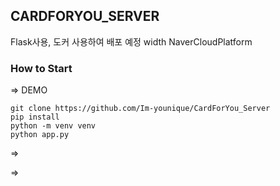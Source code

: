 ## CARDFORYOU_SERVER

Flask사용, 도커 사용하여 배포 예정 width NaverCloudPlatform

### How to Start

=> DEMO

```
git clone https://github.com/Im-younique/CardForYou_Server
pip install
python -m venv venv
python app.py
```

=>

=>
